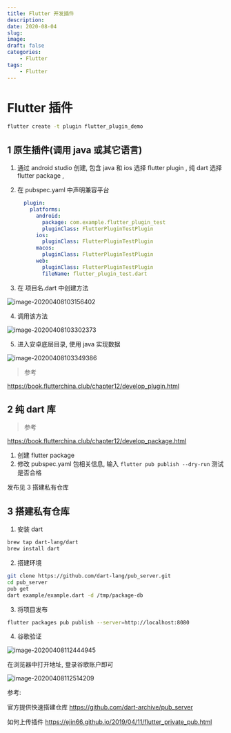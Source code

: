 ```yaml
---
title: Flutter 开发插件
description: 
date: 2020-08-04
slug: 
image: 
draft: false
categories:
    - Flutter
tags:
    - Flutter
---
```


# Flutter 插件



```bash
flutter create -t plugin flutter_plugin_demo
```



## 1 原生插件(调用 java 或其它语言)

1. 通过 android studio 创建,  包含 java 和 ios 选择 flutter plugin , 纯 dart 选择 flutter package ,

2. 在 pubspec.yaml 中声明兼容平台

   ```yaml
     plugin:
       platforms:
         android:
           package: com.example.flutter_plugin_test
           pluginClass: FlutterPluginTestPlugin
         ios:
           pluginClass: FlutterPluginTestPlugin
         macos:
           pluginClass: FlutterPluginTestPlugin
         web:
           pluginClass: FlutterPluginTestPlugin
           fileName: flutter_plugin_test.dart
   ```

3. 在 项目名.dart 中创建方法

![image-20200408103156402](http://img.golang.space/PicGo/1586313116783-image-20200408103156402.png)

4. 调用该方法

![image-20200408103302373](http://img.golang.space/PicGo/1586313182627-image-20200408103302373.png)

5. 进入安卓底层目录, 使用 java 实现数据

![image-20200408103349386](http://img.golang.space/PicGo/1586313229555-image-20200408103349386.png)



> 参考

https://book.flutterchina.club/chapter12/develop_plugin.html



## 2 纯 dart 库

> 参考

https://book.flutterchina.club/chapter12/develop_package.html

1. 创建  flutter  package
2. 修改 pubspec.yaml 包相关信息, 输入 `flutter pub publish --dry-run` 测试是否合格

发布见 3 搭建私有仓库



## 3 搭建私有仓库   

1. 安装 dart

```bash
brew tap dart-lang/dart
brew install dart
```

2. 搭建环境

```bash
git clone https://github.com/dart-lang/pub_server.git
cd pub_server
pub get
dart example/example.dart -d /tmp/package-db
```

3. 将项目发布

```bash
flutter packages pub publish --server=http://localhost:8080
```

4. 谷歌验证

![image-20200408112444945](http://img.golang.space/PicGo/1586316285168-image-20200408112444945.png)

在浏览器中打开地址,  登录谷歌账户即可

![image-20200408112514209](http://img.golang.space/PicGo/1586316314347-image-20200408112514209.png)



参考:

官方提供快速搭建仓库  https://github.com/dart-archive/pub_server

如何上传插件  https://ejin66.github.io/2019/04/11/flutter_private_pub.html